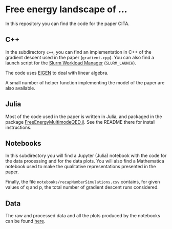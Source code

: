 # Free energy landscape of ...

In this repository you can find the code for the paper CITA.

## C++ 

In the subdirectory ```c++```, you can find an implementation in C++ of the gradient descent used in the paper (```gradient.cpp```).
You can also find a launch script for the [Slurm Workload Manager](https://slurm.schedmd.com/documentation.html) (```SLURM_LAUNCH```).

The code uses [EIGEN](http://eigen.tuxfamily.org/index.php?title=Main_Page) to deal with linear algebra.

A small number of helper function implementing the model of the paper are also available.

## Julia

Most of the code used in the paper is written in Julia, and packaged in the package [FreeEnergyMultimodeQED.jl](https://github.com/vittorioerba/FreeEnergyMultimodeQED.jl).
See the README there for install instructions.

## Notebooks

In this subdirectory you will find a Jupyter (Julia) notebook with the code for the data processing and for the data plots.
You will also find a Mathematica notebook used to make the qualitative representations presented in the paper.

Finally, the file ```notebooks/recapNumberSimulations.csv``` contains, for given values of q and p, the total number of gradient descent runs considered.

## Data

The raw and processed data and all the plots produced by the notebooks can be found [here](https://unimi2013-my.sharepoint.com/:f:/g/personal/vittorio_erba_unimi_it/EgDqAdK9WBRFuuI3qoUuJawBhMPM0Ac71lA-scwLNtMTPg).
